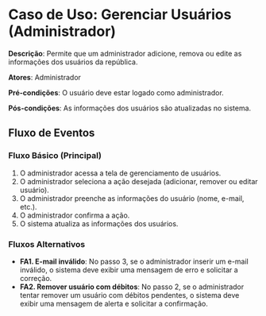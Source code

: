 # Caso de Uso: Gerenciar Usuários (Administrador)

**Descrição**: Permite que um administrador adicione, remova ou edite as informações dos usuários da república.

**Atores**: Administrador

**Pré-condições**: O usuário deve estar logado como administrador.

**Pós-condições**: As informações dos usuários são atualizadas no sistema.

## Fluxo de Eventos

### Fluxo Básico (Principal)

1. O administrador acessa a tela de gerenciamento de usuários.
2. O administrador seleciona a ação desejada (adicionar, remover ou editar usuário).
3. O administrador preenche as informações do usuário (nome, e-mail, etc.).
4. O administrador confirma a ação.
5. O sistema atualiza as informações dos usuários.

### Fluxos Alternativos

- **FA1. E-mail inválido**: No passo 3, se o administrador inserir um e-mail inválido, o sistema deve exibir uma mensagem de erro e solicitar a correção.
- **FA2. Remover usuário com débitos**: No passo 2, se o administrador tentar remover um usuário com débitos pendentes, o sistema deve exibir uma mensagem de alerta e solicitar a confirmação.
